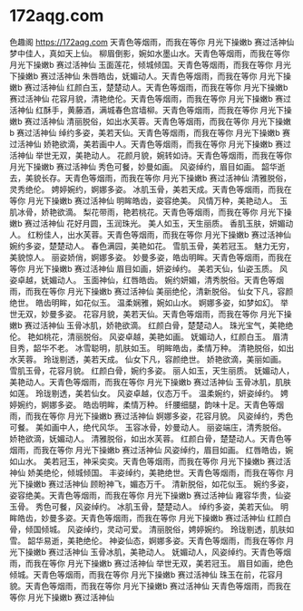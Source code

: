 # 172aqg.com

色趣阁 https://172aqg.com
天青色等烟雨，而我在等你  月光下操嫩b  赛过活神仙
梦中佳人，真如天上仙。
柳眉倒影，婉如水墨山水。天青色等烟雨，而我在等你  月光下操嫩b  赛过活神仙
玉面莲花，倾城倾国。天青色等烟雨，而我在等你  月光下操嫩b  赛过活神仙
朱唇皓齿，妩媚动人。天青色等烟雨，而我在等你  月光下操嫩b  赛过活神仙
红颜白玉，楚楚动人。天青色等烟雨，而我在等你  月光下操嫩b  赛过活神仙
花容月貌，清艳绝伦。天青色等烟雨，而我在等你  月光下操嫩b  赛过活神仙
红酥手，黄藤酒，满城春色宫墙柳。天青色等烟雨，而我在等你  月光下操嫩b  赛过活神仙
清丽脱俗，如出水芙蓉。天青色等烟雨，而我在等你  月光下操嫩b  赛过活神仙
绰约多姿，美若天仙。天青色等烟雨，而我在等你  月光下操嫩b  赛过活神仙
娇艳欲滴，美若画中人。天青色等烟雨，而我在等你  月光下操嫩b  赛过活神仙
举世无双，美艳动人。
花颜月貌，婉转如诗。天青色等烟雨，而我在等你  月光下操嫩b  赛过活神仙
秀色可餐，妙曼如画。
风姿绰约，眉目如画。
韶华逝去，美貌长存。天青色等烟雨，而我在等你  月光下操嫩b  赛过活神仙
清雅脱俗，灵秀绝伦。
娉婷婉约，婀娜多姿。
冰肌玉骨，美若天成。天青色等烟雨，而我在等你  月光下操嫩b  赛过活神仙
明眸皓齿，姿容绝美。
风情万种，美艳动人。
玉肌冰骨，娇艳欲滴。
梨花带雨，艳若桃花。天青色等烟雨，而我在等你  月光下操嫩b  赛过活神仙
花好月圆，玉润珠光。
美人如玉，天生丽质。
香肌玉肤，妍媚动人。
红粉佳人，出水芙蓉。天青色等烟雨，而我在等你  月光下操嫩b  赛过活神仙
婉约多姿，楚楚动人。
春色满园，美艳如花。
雪肌玉骨，美若冠玉。
魅力无穷，美貌惊人。
丽姿娇俏，婀娜多姿。
妙曼多姿，皓齿明眸。天青色等烟雨，而我在等你  月光下操嫩b  赛过活神仙
眉目如画，妍姿绰约。
美若天仙，仙姿玉质。
风姿卓越，妩媚动人。
玉面神仙，红唇皓齿。
婉约妍媚，清秀脱俗。天青色等烟雨，而我在等你  月光下操嫩b  赛过活神仙
美丽绝伦，清新脱俗。
仙女下凡，容颜绝世。
皓齿明眸，如花似玉。
温柔娴雅，婉如山水。
婀娜多姿，如梦如幻。
举世无双，妙曼多姿。
花容月貌，美若天仙。天青色等烟雨，而我在等你  月光下操嫩b  赛过活神仙
玉骨冰肌，娇艳欲滴。
红颜白骨，楚楚动人。
珠光宝气，美艳绝伦。
艳如桃花，清丽脱俗。
风姿卓越，美艳如画。
妩媚动人，红颜白玉。
眉清目秀，韶华不老。
冰雪聪明，肌肤如玉。
明眸皓齿，柔情万种。
清艳脱俗，如出水芙蓉。
玲珑剔透，美若天成。
仙女下凡，容颜绝世。
娇艳欲滴，美丽如画。
雪肌玉骨，花容月貌。
红颜白骨，婉约多姿。
丽人如玉，天生丽质。
妩媚动人，美艳动人。天青色等烟雨，而我在等你  月光下操嫩b  赛过活神仙
玉骨冰肌，肌肤如莲。
玲珑剔透，美若仙女。
风姿卓越，仪态万千。
温柔婉约，妍姿绰约。
娉婷婉约，婀娜多姿。
皓齿明眸，柔情万种。
纤腰细腿，韵味十足。天青色等烟雨，而我在等你  月光下操嫩b  赛过活神仙
婀娜多姿，花容月貌。
风姿绰约，秀色可餐。
美如画中人，绝代风华。
玉容冰骨，妙曼动人。
丽姿端庄，清秀脱俗。
娇艳欲滴，妩媚动人。
清雅脱俗，如出水芙蓉。
红颜白骨，楚楚动人。天青色等烟雨，而我在等你  月光下操嫩b  赛过活神仙
风姿绰约，眉目如画。
红唇皓齿，婉如山水。
美若冠玉，神采奕奕。天青色等烟雨，而我在等你  月光下操嫩b  赛过活神仙
娇美绝伦，倾城倾国。
丰姿绰约，美艳绝世。天青色等烟雨，而我在等你  月光下操嫩b  赛过活神仙
顾盼神飞，媚态万千。
清新脱俗，如花似玉。
婉约多姿，姿容绝美。天青色等烟雨，而我在等你  月光下操嫩b  赛过活神仙
雍容华贵，仙姿玉骨。
秀色可餐，风姿绰约。
冰肌玉骨，楚楚动人。
绰约多姿，美若天仙。
明眸皓齿，妙曼多姿。天青色等烟雨，而我在等你  月光下操嫩b  赛过活神仙
红颜白骨，倾国倾城。
风姿绰约，灵动可爱。
清丽脱俗，娉婷婉约。
玲珑剔透，肌肤如雪。
韶华易逝，美艳绝伦。
神姿仙态，婀娜多姿。天青色等烟雨，而我在等你  月光下操嫩b  赛过活神仙
玉骨冰肌，美艳动人。
妩媚动人，风姿绰约。天青色等烟雨，而我在等你  月光下操嫩b  赛过活神仙
举世无双，美若冠玉。
眉目如画，绝色倾城。天青色等烟雨，而我在等你  月光下操嫩b  赛过活神仙
珠玉在前，花容月貌。天青色等烟雨，而我在等你  月光下操嫩b  赛过活神仙
天青色等烟雨，而我在等你  月光下操嫩b  赛过活神仙
